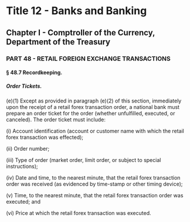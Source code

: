 
# Title 12 - Banks and Banking
## Chapter I - Comptroller of the Currency, Department of the Treasury
### PART 48 - RETAIL FOREIGN EXCHANGE TRANSACTIONS
#### § 48.7 Recordkeeping.
##### Order Tickets.

(e)(1) Except as provided in paragraph (e)(2) of this section, immediately upon the receipt of a retail forex transaction order, a national bank must prepare an order ticket for the order (whether unfulfilled, executed, or canceled). The order ticket must include:

(i) Account identification (account or customer name with which the retail forex transaction was effected);

(ii) Order number;

(iii) Type of order (market order, limit order, or subject to special instructions);

(iv) Date and time, to the nearest minute, that the retail forex transaction order was received (as evidenced by time-stamp or other timing device);

(v) Time, to the nearest minute, that the retail forex transaction order was executed; and

(vi) Price at which the retail forex transaction was executed.
